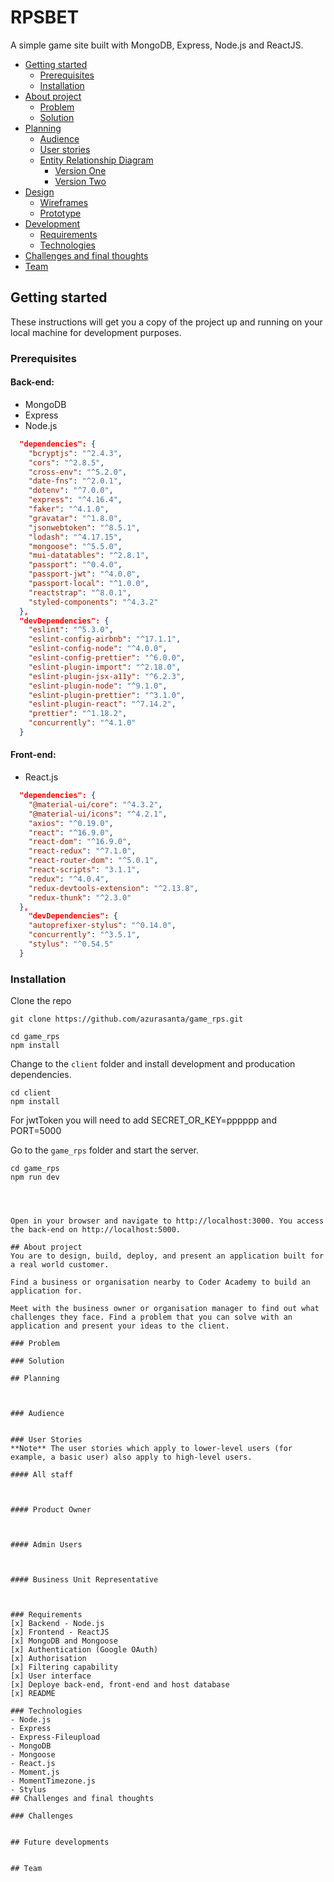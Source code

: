 #  RPSBET
A  simple game site built with MongoDB, Express, Node.js and ReactJS.


* [Getting started](#getting-started)
  * [Prerequisites](#prerequisites)
  * [Installation](#installation)
* [About project](#about-project)
  * [Problem](#problem)
  * [Solution](#solution)
* [Planning](#planning)
  * [Audience](#audience)
  * [User stories](#user-stories)
  * [Entity Relationship Diagram](#entity-relationship-diagram)
    * [Version One](#version-one)
    * [Version Two](#version-two)
* [Design](#design)
  * [Wireframes](#wireframes)
  * [Prototype](#prototype)
* [Development](#development)
  * [Requirements](#requirements)
  * [Technologies](#technologies)
* [Challenges and final thoughts](#challenges-and-final-thoughts)
* [Team](#team)

## Getting started
These instructions will get you a copy of the project up and running on your local machine for development purposes.
### Prerequisites
#### Back-end:
- MongoDB
- Express
- Node.js

```json
  "dependencies": {
    "bcryptjs": "^2.4.3",
    "cors": "^2.8.5",
    "cross-env": "^5.2.0",
    "date-fns": "^2.0.1",
    "dotenv": "^7.0.0",
    "express": "^4.16.4",
    "faker": "^4.1.0",
    "gravatar": "^1.8.0",
    "jsonwebtoken": "^8.5.1",
    "lodash": "^4.17.15",
    "mongoose": "^5.5.0",
    "mui-datatables": "^2.8.1",
    "passport": "^0.4.0",
    "passport-jwt": "^4.0.0",
    "passport-local": "^1.0.0",
    "reactstrap": "^8.0.1",
    "styled-components": "^4.3.2"
  },
  "devDependencies": {
    "eslint": "^5.3.0",
    "eslint-config-airbnb": "^17.1.1",
    "eslint-config-node": "^4.0.0",
    "eslint-config-prettier": "^6.0.0",
    "eslint-plugin-import": "^2.18.0",
    "eslint-plugin-jsx-a11y": "^6.2.3",
    "eslint-plugin-node": "^9.1.0",
    "eslint-plugin-prettier": "^3.1.0",
    "eslint-plugin-react": "^7.14.2",
    "prettier": "^1.18.2",
    "concurrently": "^4.1.0"
  }
```
#### Front-end:
- React.js
```json
  "dependencies": {
    "@material-ui/core": "^4.3.2",
    "@material-ui/icons": "^4.2.1",
    "axios": "^0.19.0",
    "react": "^16.9.0",
    "react-dom": "^16.9.0",
    "react-redux": "^7.1.0",
    "react-router-dom": "^5.0.1",
    "react-scripts": "3.1.1",
    "redux": "^4.0.4",
    "redux-devtools-extension": "^2.13.8",
    "redux-thunk": "^2.3.0"
  },
    "devDependencies": {
    "autoprefixer-stylus": "^0.14.0",
    "concurrently": "^3.5.1",
    "stylus": "^0.54.5"
  }
```
### Installation
Clone the repo
```
git clone https://github.com/azurasanta/game_rps.git
```

```
cd game_rps
npm install
```

Change to the `client` folder and install development and producation dependencies.
```
cd client
npm install
```

For jwtToken  you will need to add  SECRET_OR_KEY=pppppp and PORT=5000

Go to the `game_rps` folder and start the server.
```
cd game_rps
npm run dev




Open in your browser and navigate to http://localhost:3000. You access the back-end on http://localhost:5000.

## About project
You are to design, build, deploy, and present an application built for a real world customer.

Find a business or organisation nearby to Coder Academy to build an application for.

Meet with the business owner or organisation manager to find out what challenges they face. Find a problem that you can solve with an application and present your ideas to the client.

### Problem

### Solution

## Planning



### Audience


### User Stories
**Note** The user stories which apply to lower-level users (for example, a basic user) also apply to high-level users.

#### All staff



#### Product Owner



#### Admin Users



#### Business Unit Representative



### Requirements
[x] Backend - Node.js
[x] Frontend - ReactJS
[x] MongoDB and Mongoose
[x] Authentication (Google OAuth)
[x] Authorisation
[x] Filtering capability
[x] User interface
[x] Deploye back-end, front-end and host database
[x] README

### Technologies
- Node.js
- Express
- Express-Fileupload
- MongoDB
- Mongoose
- React.js
- Moment.js
- MomentTimezone.js
- Stylus
## Challenges and final thoughts

### Challenges


## Future developments


## Team
